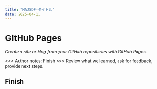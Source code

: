```yaml
---
title: "MAJSDF-タイトル"
date: 2025-04-11
---
```


# GitHub Pages

_Create a site or blog from your GitHub repositories with GitHub Pages._

</header>

  <<< Author notes: Finish >>>
  Review what we learned, ask for feedback, provide next steps.

## Finish
